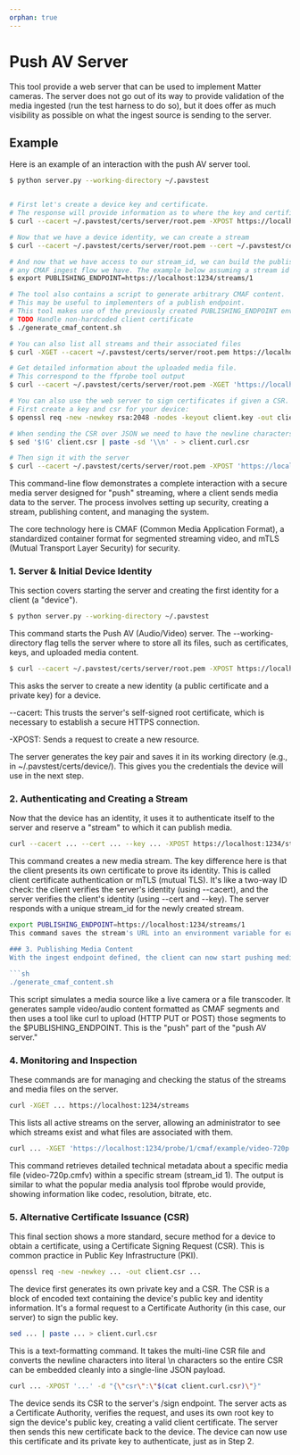 ```yaml
---
orphan: true
---
```


# Push AV Server

This tool provide a web server that can be used to implement Matter cameras. The
server does not go out of its way to provide validation of the media ingested
(run the test harness to do so), but it does offer as much visibility as
possible on what the ingest source is sending to the server.

## Example

Here is an example of an interaction with the push AV server tool.

```sh
$ python server.py --working-directory ~/.pavstest


# First let's create a device key and certificate.
# The response will provide information as to where the key and certificate are located.
$ curl --cacert ~/.pavstest/certs/server/root.pem -XPOST https://localhost:1234/certs/dev/keypair

# Now that we have a device identity, we can create a stream
$ curl --cacert ~/.pavstest/certs/server/root.pem --cert ~/.pavstest/certs/device/dev.pem --key ~/.pavstest/certs/device/dev.key -XPOST https://localhost:1234/streams

# And now that we have access to our stream_id, we can build the publishing endpoint for
# any CMAF ingest flow we have. The example below assuming a stream id of "1".
$ export PUBLISHING_ENDPOINT=https://localhost:1234/streams/1

# The tool also contains a script to generate arbitrary CMAF content.
# This may be useful to implementers of a publish endpoint.
# This tool makes use of the previously created PUBLISHING_ENDPOINT environment variable.
# TODO Handle non-hardcoded client certificate
$ ./generate_cmaf_content.sh

# You can also list all streams and their associated files
$ curl -XGET --cacert ~/.pavstest/certs/server/root.pem https://localhost:1234/streams

# Get detailed information about the uploaded media file.
# This correspond to the ffprobe tool output
$ curl --cacert ~/.pavstest/certs/server/root.pem -XGET 'https://localhost:1234/probe/1/cmaf/example/video-720p.cmfv'

# You can also use the web server to sign certificates if given a CSR.
# First create a key and csr for your device:
$ openssl req -new -newkey rsa:2048 -nodes -keyout client.key -out client.csr -subj "/CN=test"

# When sending the CSR over JSON we need to have the newline characters be the literal \n.
$ sed '$!G' client.csr | paste -sd '\\n' - > client.curl.csr

# Then sign it with the server
$ curl --cacert ~/.pavstest/certs/server/root.pem -XPOST 'https://localhost:1234/certs/my-device/sign' -d "{\"csr\":\"$(cat client.curl.csr)\"}" --header "content-type: application/json"

```

This command-line flow demonstrates a complete interaction with a secure media server designed for "push" streaming, where a client sends media data to the server. The process involves setting up security, creating a stream, publishing content, and managing the system.

The core technology here is CMAF (Common Media Application Format), a standardized container format for segmented streaming video, and mTLS (Mutual Transport Layer Security) for security.

### 1. Server & Initial Device Identity
This section covers starting the server and creating the first identity for a client (a "device").

```sh
$ python server.py --working-directory ~/.pavstest
```

This command starts the Push AV (Audio/Video) server. The --working-directory flag tells the server where to store all its files, such as certificates, keys, and uploaded media content.

```sh
$ curl --cacert ~/.pavstest/certs/server/root.pem -XPOST https://localhost:1234/certs/dev/keypair
```
This asks the server to create a new identity (a public certificate and a private key) for a device.

--cacert: This trusts the server's self-signed root certificate, which is necessary to establish a secure HTTPS connection.

-XPOST: Sends a request to create a new resource.

The server generates the key pair and saves it in its working directory (e.g., in ~/.pavstest/certs/device/). This gives you the credentials the device will use in the next step.

### 2. Authenticating and Creating a Stream
Now that the device has an identity, it uses it to authenticate itself to the server and reserve a "stream" to which it can publish media.

```sh
curl --cacert ... --cert ... --key ... -XPOST https://localhost:1234/streams
```
This command creates a new media stream. The key difference here is that the client presents its own certificate to prove its identity. This is called client certificate authentication or mTLS (mutual TLS). It's like a two-way ID check: the client verifies the server's identity (using --cacert), and the server verifies the client's identity (using --cert and --key). The server responds with a unique stream_id for the newly created stream.


```sh
export PUBLISHING_ENDPOINT=https://localhost:1234/streams/1
This command saves the stream's URL into an environment variable for easy access. This URL is the ingest endpoint—the specific address where the CMAF media segments will be uploaded. The 1 is the stream_id returned by the previous command.

### 3. Publishing Media Content
With the ingest endpoint defined, the client can now start pushing media data.

```sh
./generate_cmaf_content.sh
```
This script simulates a media source like a live camera or a file transcoder. It generates sample video/audio content formatted as CMAF segments and then uses a tool like curl to upload (HTTP PUT or POST) those segments to the $PUBLISHING_ENDPOINT. This is the "push" part of the "push AV server."

### 4. Monitoring and Inspection
These commands are for managing and checking the status of the streams and media files on the server.

```sh
curl -XGET ... https://localhost:1234/streams
```
This lists all active streams on the server, allowing an administrator to see which streams exist and what files are associated with them.

```sh
curl ... -XGET 'https://localhost:1234/probe/1/cmaf/example/video-720p.cmfv'
```
This command retrieves detailed technical metadata about a specific media file (video-720p.cmfv) within a specific stream (stream_id 1). The output is similar to what the popular media analysis tool ffprobe would provide, showing information like codec, resolution, bitrate, etc.

### 5. Alternative Certificate Issuance (CSR)
This final section shows a more standard, secure method for a device to obtain a certificate, using a Certificate Signing Request (CSR). This is common practice in Public Key Infrastructure (PKI).

```sh
openssl req -new -newkey ... -out client.csr ...
```
The device first generates its own private key and a CSR. The CSR is a block of encoded text containing the device's public key and identity information. It's a formal request to a Certificate Authority (in this case, our server) to sign the public key.

```sh
sed ... | paste ... > client.curl.csr
```
This is a text-formatting command. It takes the multi-line CSR file and converts the newline characters into literal \n characters so the entire CSR can be embedded cleanly into a single-line JSON payload.

```sh
curl ... -XPOST '...' -d "{\"csr\":\"$(cat client.curl.csr)\"}"
```
The device sends its CSR to the server's /sign endpoint. The server acts as a Certificate Authority, verifies the request, and uses its own root key to sign the device's public key, creating a valid client certificate. The server then sends this new certificate back to the device. The device can now use this certificate and its private key to authenticate, just as in Step 2.